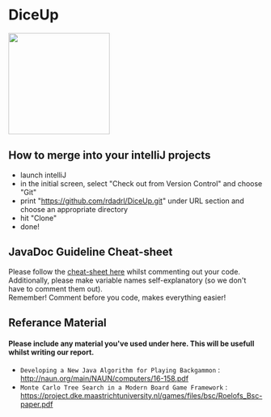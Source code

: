 # DiceUp
<img src="https://i.imgur.com/39zJdZ5.png" width="200">

## How to merge into your intelliJ projects
- launch intelliJ
- in the initial screen, select "Check out from Version Control" and choose "Git"
- print "https://github.com/rdadrl/DiceUp.git" under URL section and choose an appropriate directory
- hit "Clone"
- done!

## JavaDoc Guideline Cheat-sheet
Please follow the [cheat-sheet here](https://binfalse.de/2015/10/05/javadoc-cheats-sheet/) whilst commenting out your code.  
Additionally, please make variable names self-explanatory (so we don't have to comment them out).  
Remember! Comment before you code, makes everything easier!

## Referance Material
#### Please include any material you've used under here. This will be usefull whilst writing our report.
- `Developing a New Java Algorithm for Playing Backgammon` : <http://naun.org/main/NAUN/computers/16-158.pdf>
- `Monte Carlo Tree Search in a Modern Board Game Framework` : <https://project.dke.maastrichtuniversity.nl/games/files/bsc/Roelofs_Bsc-paper.pdf>
